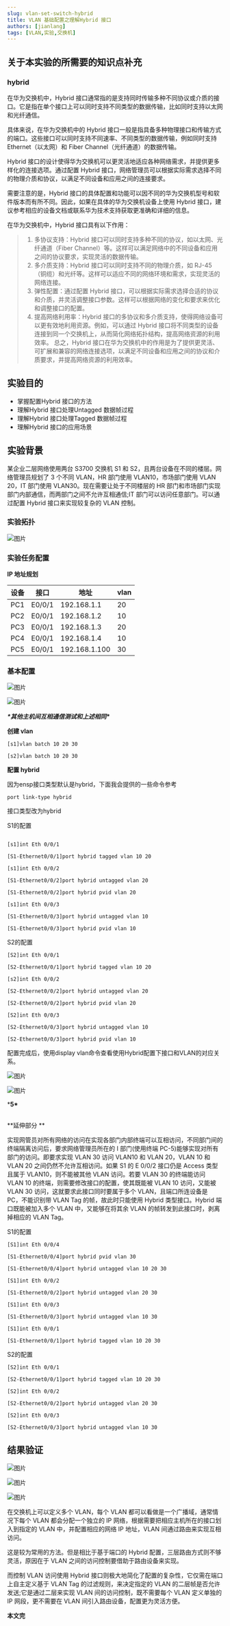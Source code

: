 ```yaml
---
slug: vlan-set-switch-hybrid
title: VLAN 基础配置之理解Hybrid 接口
authors: [jianlang]
tags: [VLAN,实验,交换机]
---
```


## 关于本实验的所需要的知识点补充

### hybrid

在华为交换机中，Hybrid 接口通常指的是支持同时传输多种不同协议或介质的接口。它是指在单个接口上可以同时支持不同类型的数据传输，比如同时支持以太网和光纤通信。

<!--truncate-->

具体来说，在华为交换机中的 Hybrid 接口一般是指具备多种物理接口和传输方式的端口。这些接口可以同时支持不同速率、不同类型的数据传输，例如同时支持 Ethernet（以太网）和 Fiber Channel（光纤通道）的数据传输。

Hybrid 接口的设计使得华为交换机可以更灵活地适应各种网络需求，并提供更多样化的连接选项。通过配置 Hybrid 接口，网络管理员可以根据实际需求选择不同的物理介质和协议，以满足不同设备和应用之间的连接要求。

需要注意的是，Hybrid 接口的具体配置和功能可以因不同的华为交换机型号和软件版本而有所不同。因此，如果在具体的华为交换机设备上使用 Hybrid 接口，建议参考相应的设备文档或联系华为技术支持获取更准确和详细的信息。

在华为交换机中，Hybrid 接口具有以下作用：

> 1. 多协议支持：Hybrid 接口可以同时支持多种不同的协议，如以太网、光纤通道（Fiber Channel）等。这样可以满足网络中的不同设备和应用之间的协议要求，实现灵活的数据传输。
> 2. 多介质支持：Hybrid 接口可以同时支持不同的物理介质，如 RJ-45（铜缆）和光纤等。这样可以适应不同的网络环境和需求，实现灵活的网络连接。
> 3. 弹性配置：通过配置 Hybrid 接口，可以根据实际需求选择合适的协议和介质，并灵活调整接口参数。这样可以根据网络的变化和要求来优化和调整接口的配置。
> 4. 提高网络利用率：Hybrid 接口的多协议和多介质支持，使得网络设备可以更有效地利用资源。例如，可以通过 Hybrid 接口将不同类型的设备连接到同一个交换机上，从而简化网络拓扑结构，提高网络资源的利用效率。
总之，Hybrid 接口在华为交换机中的作用是为了提供更灵活、可扩展和兼容的网络连接选项，以满足不同设备和应用之间的协议和介质要求，并提高网络资源的利用效率。

## 实验目的 

- 掌握配置Hybrid 接口的方法
- 理解Hybrid 接口处理Untagged 数据帧过程
- 理解Hybrid 接口处理Tagged 数据帧过程
- 理解Hybrid 接口的应用场景

## 实验背景 

某企业二层网络使用两台 S3700 交换机 S1 和 S2，且两台设备在不同的楼层。网络管理员规划了 3 个不同 VLAN，HR 部门使用 VLAN10，市场部门使用 VLAN 20，IT 部门使用 VLAN30。现在需要让处于不同楼层的 HR 部门和市场部门实现部门内部通信，而两部门之间不允许互相通信;IT 部门可以访问任意部门。可以通过配置 Hybrid 接口来实现较复杂的 VLAN 控制。

### 实验拓扑 

![图片](1.png)

### 实验任务配置 

**IP 地址规划**

| 设备 | 接口   | 地址          | vlan |
| ---- | ------ | ------------- | ---- |
| PC1  | E0/0/1 | 192.168.1.1   | 20   |
| PC2  | E0/0/1 | 192.168.1.2   | 10   |
| PC3  | E0/0/1 | 192.168.1.3   | 20   |
| PC4  | E0/0/1 | 192.168.1.4   | 10   |
| PC5  | E0/0/1 | 192.168.1.100 | 30   |

### 基本配置

![图片](2.png)

![图片](3.png)



***\*其他主机间互相通信测试和上述相同\****

**创建 vlan**

```
[s1]vlan batch 10 20 30

[s2]vlan batch 10 20 30
```

**配置 hybrid**

因为ensp接口类型默认是hybrid，下面我会提供的一些命令参考

```
port link-type hybrid
```

接口类型改为hybrid

S1的配置

```

[s1]int Eth 0/0/1

[S1-Ethernet0/0/1]port hybrid tagged vlan 10 20

[s1]int Eth 0/0/2

[S1-Ethernet0/0/2]port hybrid untagged vlan 20

[S1-Ethernet0/0/2]port hybrid pvid vlan 20

[s1]int Eth 0/0/3

[S1-Ethernet0/0/3]port hybrid untagged vlan 10

[S1-Ethernet0/0/3]port hybrid pvid vlan 10

```

S2的配置

```
[S2]int Eth 0/0/1

[S2-Ethernet0/0/1]port hybrid tagged vlan 10 20

[s2]int Eth 0/0/2

[S2-Ethernet0/0/2]port hybrid untagged vlan 20

[S2-Ethernet0/0/2]port hybrid pvid vlan 20

[S2]int Eth 0/0/3

[S2-Ethernet0/0/3]port hybrid untagged vlan 10

[S2-Ethernet0/0/3]port hybrid pvid vlan 10
```

配置完成后，使用display vlan命令查看使用Hybrid配置下接口和VLAN的对应关系。

![图片](4.png)

![图片](5.png)

***5\***

##   

**延伸部分
**

实现网管员对所有网络的访问在实现各部门内部终端可以互相访问，不同部门间的终端隔离访问后，要求网络管理员所在的 I 部门(使用终端 PC-5)能够实现对所有部门的访问。即要求实现 VLAN 30 访问 VLAN10 和 VLAN 20，VLAN 10 和 VLAN 20 之间仍然不允许互相访问。如果 S1 的 E 0/0/2 接口仍是 Access 类型且属于 VLAN10，则不能被其他 VLAN 访问。若要 VLAN 30 的终端能访问 VLAN 10 的终端，则需要修改接口的配置，使其既能被 VLAN 10 访问，又能被 VLAN 30 访问，这就要求此接口同时要属于多个 VLAN，且端口所连设备是 PC，不能识别带 VLAN Tag 的帧，故此时只能使用 Hybrid 类型接口。Hybrid 端口既能被加入多个 VLAN 中，又能够在将其余 VLAN 的帧转发到此接口时，剥离掉相应的 VLAN Tag。

S1的配置

```
[S1]int Eth 0/0/4

[S1-Ethernet0/0/4]port hybrid pvid vlan 30

[S1-Ethernet0/0/4]port hybrid untagged vlan 10 20 30

[S1]int Eth 0/0/2

[S1-Ethernet0/0/2]port hybrid untagged vlan 20 30

[S1]int Eth 0/0/3

[S1-Ethernet0/0/3]port hybrid untagged vlan 10 30

[S1]int Eth 0/0/1

[S1-Ethernet0/0/1]port hybrid tagged vlan 10 20 30
```

S2的配置

```
[S2]int Eth 0/0/1

[S2-Ethernet0/0/1]port hybrid tagged vlan 10 20 30

[S2]int Eth 0/0/2

[S2-Ethernet0/0/2]port hybrid untagged vlan 20 30

[S2]int Eth 0/0/3

[S2-Ethernet0/0/3]port hybrid untagged vlan 10 30
```

## 结果验证

![图片](6.png)

![图片](7.png)

![图片](8.png)

在交换机上可以定义多个 VLAN，每个 VLAN 都可以看做是一个广播域，通常情况下每个 VLAN 都会分配一个独立的 IP 网络，根据需要把相应主机所在的接口划入到指定的 VLAN 中，并配置相应的网络 IP 地址，VLAN 间通过路由来实现互相访问。

这是较为常用的方法。但是相比于基于端口的 Hybrid 配置，三层路由方式则不够灵活，原因在于 VLAN 之间的访问控制要借助于路由设备来实现。

而控制 VLAN 访问使用 Hybrid 接口则极大地简化了配置的复杂性，它仅需在端口上自主定义基于 VLAN Tag 的过滤规则，来决定指定的 VLAN 的二层帧是否允许发送;它是通过二层来实现 VLAN 间的访问控制，既不需要每个 VLAN 定义单独的 IP 网段，更不需要在 VLAN 间引入路由设备，配置更为灵活方便。



**本文完**
